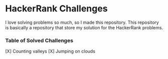 # HackerRank Challenges

I love solving problems so much, so I made this repository. This repository is basically
a repository that store my solution for the HackerRank problems.

### Table of Solved Challenges

[X] Counting valleys
[X] Jumping on clouds
